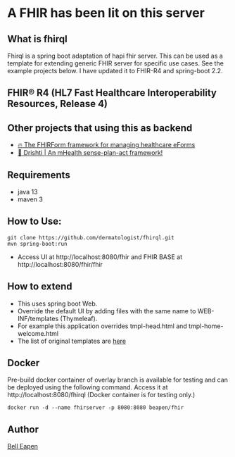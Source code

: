 # A FHIR has been lit on this server

## What is fhirql

Fhirql is a spring boot adaptation of hapi fhir server. This can be used as a template for extending generic FHIR server for specific use cases. See the example projects below. I have updated it to FHIR-R4 and spring-boot 2.2.

## FHIR® R4 (HL7 Fast Healthcare Interoperability Resources, Release 4)

## Other projects that using this as backend

* [:fire: The FHIRForm framework for managing healthcare eForms](https://github.com/E-Health/fhirform)
* [:eyes: Drishti | An mHealth sense-plan-act framework!](https://github.com/E-Health/drishti)

## Requirements

* java 13
* maven 3

## How to Use:

```
git clone https://github.com/dermatologist/fhirql.git
mvn spring-boot:run

```

* Access UI at http://localhost:8080/fhir and FHIR BASE at http://localhost:8080/fhir/fhir

## How to extend

* This uses spring boot Web.
* Override the default UI by adding files with the same name to WEB-INF/templates (Thymeleaf).
* For example this application overrides tmpl-head.html and tmpl-home-welcome.html
* The list of original templates are [here](https://github.com/jamesagnew/hapi-fhir/tree/master/hapi-fhir-testpage-overlay/src/main/webapp/WEB-INF/templates)

## Docker

Pre-build docker container of overlay branch is available for testing and can be deployed using the following command. Access it at http://localhost:8080/fhirql
(Docker container is for testing only.)

```
docker run -d --name fhirserver -p 8080:8080 beapen/fhir
```

## Author

[Bell Eapen](https://nuchange.ca)
